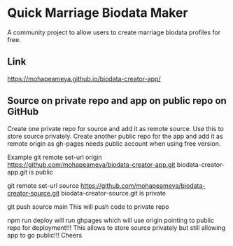 # Quick Marriage Biodata Maker

A community project to allow users to create marriage biodata profiles for free.

## Link
https://mohapeameya.github.io/biodata-creator-app/

## Source on private repo and app on public repo on GitHub
Create one private repo for source and add it as remote source. Use this to store source privately.
Create another public repo for the app and add it as remote origin as gh-pages needs public account when using free version.

Example
git remote set-url origin https://github.com/mohapeameya/biodata-creator-app.git
biodata-creator-app.git is public

git remote set-url source https://github.com/mohapeameya/biodata-creator-source.git
biodata-creator-source.git is private

git push source main
This will push code to private repo

npm run deploy will run ghpages which will use origin pointing to public repo for deployment!!!
This allows to store source privately but still allowing app to go public!!! Cheers
